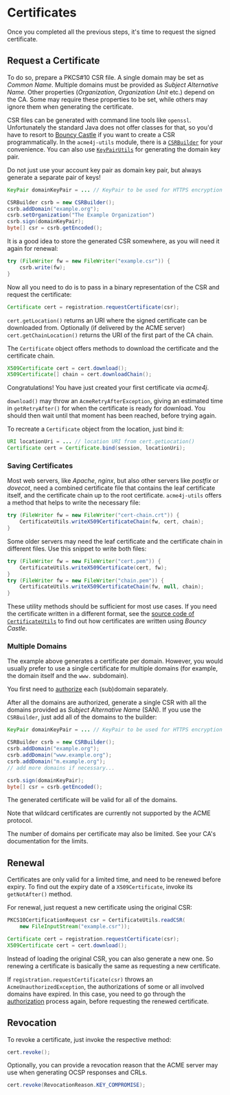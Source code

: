 # Certificates

Once you completed all the previous steps, it's time to request the signed certificate.

## Request a Certificate

To do so, prepare a PKCS#10 CSR file. A single domain may be set as _Common Name_. Multiple domains must be provided as _Subject Alternative Name_. Other properties (_Organization_, _Organization Unit_ etc.) depend on the CA. Some may require these properties to be set, while others may ignore them when generating the certificate.

CSR files can be generated with command line tools like `openssl`. Unfortunately the standard Java does not offer classes for that, so you'd have to resort to [Bouncy Castle](http://www.bouncycastle.org/java.html) if you want to create a CSR programmatically. In the `acme4j-utils` module, there is a [`CSRBuilder`](../apidocs/org/shredzone/acme4j/util/CSRBuilder.html) for your convenience. You can also use [`KeyPairUtils`](../apidocs/org/shredzone/acme4j/util/KeyPairUtils.html) for generating the domain key pair.

Do not just use your account key pair as domain key pair, but always generate a separate pair of keys!

```java
KeyPair domainKeyPair = ... // KeyPair to be used for HTTPS encryption

CSRBuilder csrb = new CSRBuilder();
csrb.addDomain("example.org");
csrb.setOrganization("The Example Organization")
csrb.sign(domainKeyPair);
byte[] csr = csrb.getEncoded();
```

It is a good idea to store the generated CSR somewhere, as you will need it again for renewal:

```java
try (FileWriter fw = new FileWriter("example.csr")) {
    csrb.write(fw);
}
```

Now all you need to do is to pass in a binary representation of the CSR and request the certificate:

```java
Certificate cert = registration.requestCertificate(csr);
```

`cert.getLocation()` returns an URI where the signed certificate can be downloaded from. Optionally (if delivered by the ACME server) `cert.getChainLocation()` returns the URI of the first part of the CA chain.

The `Certificate` object offers methods to download the certificate and the certificate chain.

```java
X509Certificate cert = cert.download();
X509Certificate[] chain = cert.downloadChain();
```

Congratulations! You have just created your first certificate via _acme4j_.

`download()` may throw an `AcmeRetryAfterException`, giving an estimated time in `getRetryAfter()` for when the certificate is ready for download. You should then wait until that moment has been reached, before trying again.

To recreate a `Certificate` object from the location, just bind it:

```java
URI locationUri = ... // location URI from cert.getLocation()
Certificate cert = Certificate.bind(session, locationUri);
```

### Saving Certificates

Most web servers, like _Apache_, _nginx_, but also other servers like _postfix_ or _dovecot_, need a combined certificate file that contains the leaf certificate itself, and the certificate chain up to the root certificate. `acme4j-utils` offers a method that helps to write the necessary file:

```java
try (FileWriter fw = new FileWriter("cert-chain.crt")) {
    CertificateUtils.writeX509CertificateChain(fw, cert, chain);
}
```

Some older servers may need the leaf certificate and the certificate chain in different files. Use this snippet to write both files:

```java
try (FileWriter fw = new FileWriter("cert.pem")) {
    CertificateUtils.writeX509Certificate(cert, fw);
}
try (FileWriter fw = new FileWriter("chain.pem")) {
    CertificateUtils.writeX509CertificateChain(fw, null, chain);
}
```

These utility methods should be sufficient for most use cases. If you need the certificate written in a different format, see the [source code of `CertificateUtils`](https://github.com/shred/acme4j/blob/master/acme4j-utils/src/main/java/org/shredzone/acme4j/util/CertificateUtils.java) to find out how certificates are written using _Bouncy Castle_.

### Multiple Domains

The example above generates a certificate per domain. However, you would usually prefer to use a single certificate for multiple domains (for example, the domain itself and the `www.` subdomain).

You first need to [authorize](./authorization.html) each (sub)domain separately.

After all the domains are authorized, generate a single CSR with all the domains provided as _Subject Alternative Name_ (SAN). If you use the `CSRBuilder`, just add all of the domains to the builder:

```java
KeyPair domainKeyPair = ... // KeyPair to be used for HTTPS encryption

CSRBuilder csrb = new CSRBuilder();
csrb.addDomain("example.org");
csrb.addDomain("www.example.org");
csrb.addDomain("m.example.org");
// add more domains if necessary...

csrb.sign(domainKeyPair);
byte[] csr = csrb.getEncoded();
```

The generated certificate will be valid for all of the domains.

Note that wildcard certificates are currently not supported by the ACME protocol.

The number of domains per certificate may also be limited. See your CA's documentation for the limits.

## Renewal

Certificates are only valid for a limited time, and need to be renewed before expiry. To find out the expiry date of a `X509Certificate`, invoke its `getNotAfter()` method.

For renewal, just request a new certificate using the original CSR:

```java
PKCS10CertificationRequest csr = CertificateUtils.readCSR(
    new FileInputStream("example.csr"));

Certificate cert = registration.requestCertificate(csr);
X509Certificate cert = cert.download();
```

Instead of loading the original CSR, you can also generate a new one. So renewing a certificate is basically the same as requesting a new certificate.

If `registration.requestCertificate(csr)` throws an `AcmeUnauthorizedException`, the authorizations of some or all involved domains have expired. In this case, you need to go through the [authorization](./authorization.html) process again, before requesting the renewed certificate.

## Revocation

To revoke a certificate, just invoke the respective method:

```java
cert.revoke();
```

Optionally, you can provide a revocation reason that the ACME server may use when generating OCSP responses and CRLs.

```java
cert.revoke(RevocationReason.KEY_COMPROMISE);
```
